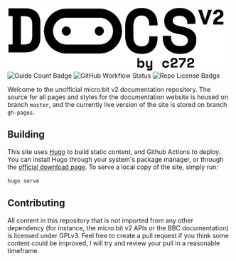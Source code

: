 ![](/static/images/logo-small.png)
<img style="display: inline-block; margin:0;" alt="Guide Count Badge" src="https://img.shields.io/github/directory-file-count/c272/microbit-v2-docs/content?label=guides"> <img style="display: inline-block; margin:0;" alt="GitHub Workflow Status" src="https://img.shields.io/github/workflow/status/c272/microbit-v2-docs/GitHub%20Pages"> <img style="display: inline-block; margin:0;" alt="Repo License Badge" src="https://img.shields.io/github/license/c272/microbit-v2-docs">

Welcome to the unofficial micro:bit v2 documentation repository. The source for all pages and styles for the documentation website is housed on branch `master`, and the currently live version of the site is stored on branch `gh-pages`.

## Building
This site uses [Hugo](https://gohugo.io) to build static content, and Github Actions to deploy. You can install Hugo through your system's package manager, or through the [official download page](). To serve a local copy of the site, simply run:
```bash
hugo serve
```

## Contributing
All content in this repository that is not imported from any other dependency (for instance, the micro:bit v2 APIs or the BBC documentation) is licensed under GPLv3. Feel free to create a pull request if you think some content could be improved, I will try and review your pull in a reasonable timeframe.